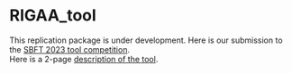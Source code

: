 # RIGAA_tool
This replication package is under development. Here is our submission to the [SBFT 2023 tool competition](https://github.com/dgumenyuk/cps-tool-competition_rigaa/tree/main/rigaa).  
Here is a 2-page [description of the tool](https://drive.google.com/file/d/1B484NRRphhEwOW_poYLfvP7pXIQtTTFO/view?usp=sharing).